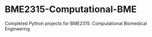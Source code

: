 # BME2315-Computational-BME
Completed Python projects for BME2315: Computational Biomedical Engineering
